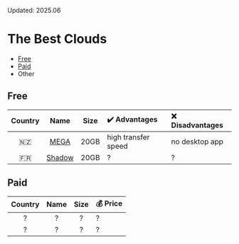 Updated: 2025.06
# The Best Clouds
- [Free](#free)
- [Paid](#paid)
- Other

## Free
| Country | Name | Size | ✔️ Advantages | ❌ Disadvantages |
| :-----: | :--: | :--: | :------------ | :---------------- |
| 🇳🇿 | [MEGA](https://mega.nz/) | 20GB | high transfer speed | no desktop app |
| 🇫🇷 | [Shadow](https://shadow.tech/gb/drive/offers/) | 20GB | ? | ? |

## Paid

| Country | Name | Size | 💰 Price |
| :-----: | :--: | :--: | :------------ |
| ? | ? | ? | ? | 
| ? | ? | ? | ? | 
